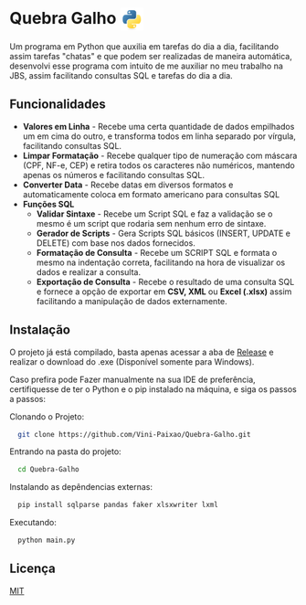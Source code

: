 
# Quebra Galho <img align="center" alt="Vini-Python" height="40" width="40" src="https://raw.githubusercontent.com/devicons/devicon/master/icons/python/python-original.svg">

Um programa em Python que auxilia em tarefas do dia a dia, facilitando assim tarefas "chatas" e que podem ser realizadas de maneira automática, desenvolvi esse programa com intuito de me auxiliar no meu trabalho na JBS, assim facilitando consultas SQL e tarefas do dia a dia.

## Funcionalidades

- **Valores em Linha** - Recebe uma certa quantidade de dados empilhados um em cima do outro, e transforma todos em linha separado por vírgula, facilitando consultas SQL.
- **Limpar Formatação** - Recebe qualquer tipo de numeração com máscara (CPF, NF-e, CEP) e retira todos os caracteres não numéricos, mantendo apenas os números e facilitando consultas SQL.
- **Converter Data** - Recebe datas em diversos formatos e automaticamente coloca em formato americano para consultas SQL
- **Funções SQL**
  - **Validar Sintaxe** - Recebe um Script SQL e faz a validação se o mesmo é um script que rodaria sem nenhum erro de sintaxe.
  - **Gerador de Scripts** - Gera Scripts SQL básicos (INSERT, UPDATE e DELETE) com base nos dados fornecidos.
  - **Formatação de Consulta** - Recebe um SCRIPT SQL e formata o mesmo na indentação correta, facilitando na hora de visualizar os dados e realizar a consulta.
  - **Exportação de Consulta** - Recebe o resultado de uma consulta SQL e fornece a opção de exportar em **CSV, XML** ou **Excel (.xlsx)** assim facilitando a manipulação de dados externamente.

## Instalação

O projeto já está compilado, basta apenas acessar a aba de [Release](https://github.com/Vini-Paixao/Quebra-Galho/releases) e realizar o download do .exe
(Disponível somente para Windows).

Caso prefira pode Fazer manualmente na sua IDE de preferência, certifiquesse de ter o Python e o pip instalado na máquina, e siga os passos a passos:

Clonando o Projeto:

```bash
  git clone https://github.com/Vini-Paixao/Quebra-Galho.git
```

Entrando na pasta do projeto:

```bash
  cd Quebra-Galho
```

Instalando as depêndencias externas:

```bash
  pip install sqlparse pandas faker xlsxwriter lxml
```

Executando:

```bash
  python main.py
```

## Licença

[MIT](https://choosealicense.com/licenses/mit/)
